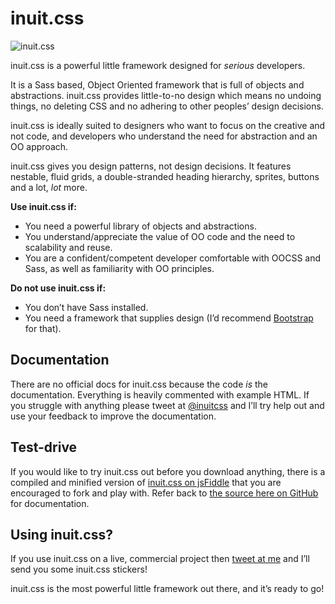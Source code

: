 # inuit.css

![inuit.css](http://csswizardry.com/inuitcss/img/logo.jpg)

inuit.css is a powerful little framework designed for _serious_ developers.

It is a Sass based, Object Oriented framework that is full of objects and abstractions. inuit.css provides little-to-no design which means no undoing things, no deleting CSS and no adhering to other peoples’ design decisions.

inuit.css is ideally suited to designers who want to focus on the creative and not code, and developers who understand the need for abstraction and an OO approach.

inuit.css gives you design patterns, not design decisions. It features nestable, fluid grids, a double-stranded heading hierarchy, sprites, buttons and a lot, _lot_ more.


**Use inuit.css if:**

* You need a powerful library of objects and abstractions.
* You understand/appreciate the value of OO code and the need to scalability and reuse.
* You are a confident/competent developer comfortable with OOCSS and Sass, as well as familiarity with OO principles.

**Do not use inuit.css if:**

* You don’t have Sass installed.
* You need a framework that supplies design (I’d recommend [Bootstrap](http://twitter.github.com/bootstrap/) for that).

## Documentation

There are no official docs for inuit.css because the code _is_ the documentation. Everything is heavily commented with example HTML. If you struggle with anything please tweet at [@inuitcss](http://twitter.com/inuitcss) and I’ll try help out and use your feedback to improve the documentation.

## Test-drive

If you would like to try inuit.css out before you download anything, there is a compiled and minified version of [inuit.css on jsFiddle](http://jsfiddle.net/csswizardry/RJqdH/) that you are encouraged to fork and play with. Refer back to [the source here on GitHub](https://github.com/csswizardry/inuit.css/blob/master/inuit.css/inuit.scss) for documentation.

## Using inuit.css?

If you use inuit.css on a live, commercial project then [tweet at me](http://twitter.com/inuitcss) and I’ll send you some inuit.css stickers!

inuit.css is the most powerful little framework out there, and it’s ready to go!